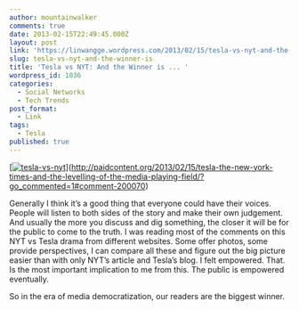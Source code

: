 ```yaml
---
author: mountainwalker
comments: true
date: 2013-02-15T22:49:45.000Z
layout: post
link: 'https://linwangge.wordpress.com/2013/02/15/tesla-vs-nyt-and-the-winner-is/'
slug: tesla-vs-nyt-and-the-winner-is
title: 'Tesla vs NYT: And the Winner is ... '
wordpress_id: 1036
categories:
  - Social Networks
  - Tech Trends
post_format:
  - Link
tags:
  - Tesla
published: true
---
```


[[![tesla-vs-nyt](http://linwangge.files.wordpress.com/2013/02/tesla-vs-nyt.gif)](http://linwangge.files.wordpress.com/2013/02/tesla-vs-nyt.gif)](http://paidcontent.org/2013/02/15/tesla-the-new-york-times-and-the-levelling-of-the-media-playing-field/?go_commented=1#comment-200070)

Generally I think it’s a good thing that everyone could have their voices. People will listen to both sides of the story and make their own judgement. And usually the more you discuss and dig something, the closer it will be for the public to come to the truth.
I was reading most of the comments on this NYT vs Tesla drama from different websites. Some offer photos, some provide perspectives, I can compare all these and figure out the big picture easier than with only NYT’s article and Tesla’s blog. I felt empowered. That. Is the most important implication to me from this. The public is empowered eventually.

So in the era of media democratization, our readers are the biggest winner.
